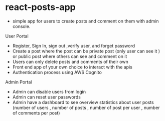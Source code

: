 # react-posts-app
* simple app for users to create posts and comment on them with admin console. 

User Portal

 - Register, Sign In, sign out ,verify user, and forget password
 - Create a post where the post can be private post (only user can see it ) or public post where others can see and comment on it
 - Users can only delete posts and comments of their own
 - Front end app of your own choice to interact with the apis
 - Authentication process using AWS Cognito

Admin Portal

 - Admin can disable users from login
 - Admin can reset user passwords
 - Admin have a dashboard to see overview statistics about user posts (number of users , number of posts , number of post per user , number of comments per post) 
 
